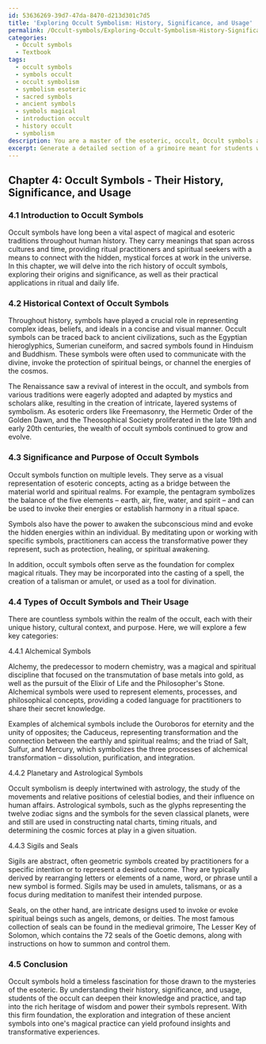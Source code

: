 ```yaml
---
id: 53636269-39d7-47da-8470-d213d301c7d5
title: 'Exploring Occult Symbolism: History, Significance, and Usage'
permalink: /Occult-symbols/Exploring-Occult-Symbolism-History-Significance-and-Usage/
categories:
  - Occult symbols
  - Textbook
tags:
  - occult symbols
  - symbols occult
  - occult symbolism
  - symbolism esoteric
  - sacred symbols
  - ancient symbols
  - symbols magical
  - introduction occult
  - history occult
  - symbolism
description: You are a master of the esoteric, occult, Occult symbols and education, you have written many textbooks on the subject in ways that provide students with rich and deep understanding of the subject. You are being asked to write textbook-like sections on a topic and you do it with full context, explainability, and reliability in accuracy to the true facts of the topic at hand, in a textbook style that a student would easily be able to learn from, in a rich, engaging, and contextual way. Always include relevant context (such as formulas and history), related concepts, and in a way that someone can gain deep insights from.
excerpt: Generate a detailed section of a grimoire meant for students who wish to gain rich knowledge and understanding on the topic of occult symbols, elaborating on the history, significance, usage, and various types of symbols present within the occult tradition.
---
```

## Chapter 4: Occult Symbols - Their History, Significance, and Usage

### 4.1 Introduction to Occult Symbols

Occult symbols have long been a vital aspect of magical and esoteric traditions throughout human history. They carry meanings that span across cultures and time, providing ritual practitioners and spiritual seekers with a means to connect with the hidden, mystical forces at work in the universe. In this chapter, we will delve into the rich history of occult symbols, exploring their origins and significance, as well as their practical applications in ritual and daily life.

### 4.2 Historical Context of Occult Symbols

Throughout history, symbols have played a crucial role in representing complex ideas, beliefs, and ideals in a concise and visual manner. Occult symbols can be traced back to ancient civilizations, such as the Egyptian hieroglyphics, Sumerian cuneiform, and sacred symbols found in Hinduism and Buddhism. These symbols were often used to communicate with the divine, invoke the protection of spiritual beings, or channel the energies of the cosmos.

The Renaissance saw a revival of interest in the occult, and symbols from various traditions were eagerly adopted and adapted by mystics and scholars alike, resulting in the creation of intricate, layered systems of symbolism. As esoteric orders like Freemasonry, the Hermetic Order of the Golden Dawn, and the Theosophical Society proliferated in the late 19th and early 20th centuries, the wealth of occult symbols continued to grow and evolve.

### 4.3 Significance and Purpose of Occult Symbols

Occult symbols function on multiple levels. They serve as a visual representation of esoteric concepts, acting as a bridge between the material world and spiritual realms. For example, the pentagram symbolizes the balance of the five elements – earth, air, fire, water, and spirit – and can be used to invoke their energies or establish harmony in a ritual space.

Symbols also have the power to awaken the subconscious mind and evoke the hidden energies within an individual. By meditating upon or working with specific symbols, practitioners can access the transformative power they represent, such as protection, healing, or spiritual awakening.

In addition, occult symbols often serve as the foundation for complex magical rituals. They may be incorporated into the casting of a spell, the creation of a talisman or amulet, or used as a tool for divination.

### 4.4 Types of Occult Symbols and Their Usage

There are countless symbols within the realm of the occult, each with their unique history, cultural context, and purpose. Here, we will explore a few key categories:

4.4.1 Alchemical Symbols

Alchemy, the predecessor to modern chemistry, was a magical and spiritual discipline that focused on the transmutation of base metals into gold, as well as the pursuit of the Elixir of Life and the Philosopher's Stone. Alchemical symbols were used to represent elements, processes, and philosophical concepts, providing a coded language for practitioners to share their secret knowledge.

Examples of alchemical symbols include the Ouroboros for eternity and the unity of opposites; the Caduceus, representing transformation and the connection between the earthly and spiritual realms; and the triad of Salt, Sulfur, and Mercury, which symbolizes the three processes of alchemical transformation – dissolution, purification, and integration.

4.4.2 Planetary and Astrological Symbols

Occult symbolism is deeply intertwined with astrology, the study of the movements and relative positions of celestial bodies, and their influence on human affairs. Astrological symbols, such as the glyphs representing the twelve zodiac signs and the symbols for the seven classical planets, were and still are used in constructing natal charts, timing rituals, and determining the cosmic forces at play in a given situation.

4.4.3 Sigils and Seals

Sigils are abstract, often geometric symbols created by practitioners for a specific intention or to represent a desired outcome. They are typically derived by rearranging letters or elements of a name, word, or phrase until a new symbol is formed. Sigils may be used in amulets, talismans, or as a focus during meditation to manifest their intended purpose.

Seals, on the other hand, are intricate designs used to invoke or evoke spiritual beings such as angels, demons, or deities. The most famous collection of seals can be found in the medieval grimoire, The Lesser Key of Solomon, which contains the 72 seals of the Goetic demons, along with instructions on how to summon and control them.

### 4.5 Conclusion

Occult symbols hold a timeless fascination for those drawn to the mysteries of the esoteric. By understanding their history, significance, and usage, students of the occult can deepen their knowledge and practice, and tap into the rich heritage of wisdom and power their symbols represent. With this firm foundation, the exploration and integration of these ancient symbols into one's magical practice can yield profound insights and transformative experiences.
